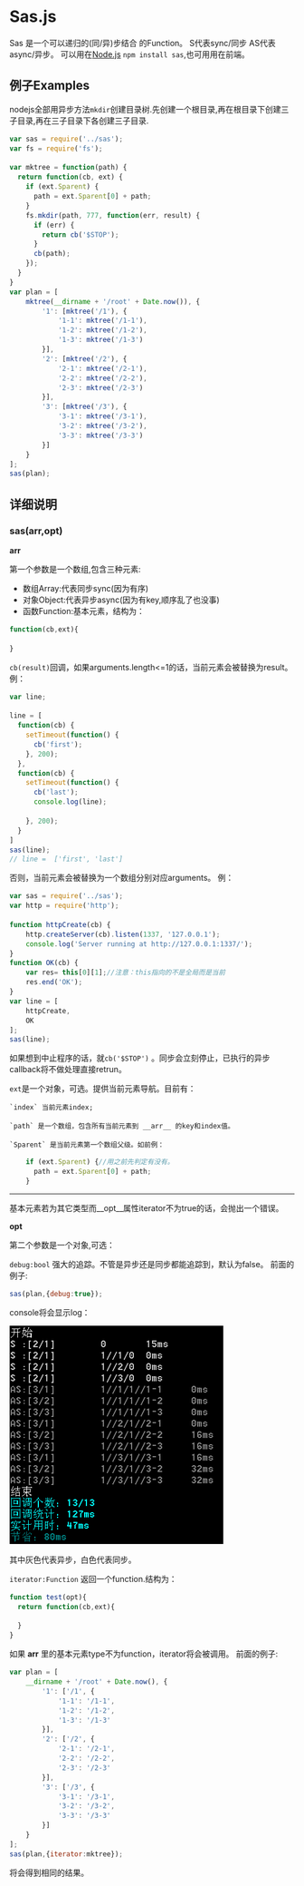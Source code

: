 # Sas.js
Sas 是一个可以递归的(同/异)步结合 的Function。
S代表sync/同步 AS代表async/异步。
可以用在[Node.js](http://nodejs.org) `npm install sas`,也可用用在前端。

## 例子Examples
nodejs全部用异步方法`mkdir`创建目录树.先创建一个根目录,再在根目录下创建三子目录,再在三子目录下各创建三子目录.
```javascript
var sas = require('../sas');
var fs = require('fs');

var mktree = function(path) {
  return function(cb, ext) {
    if (ext.Sparent) {
      path = ext.Sparent[0] + path;
    }
    fs.mkdir(path, 777, function(err, result) {
      if (err) {
        return cb('$STOP');
      }
      cb(path);
    });
  }
}
var plan = [
	mktree(__dirname + '/root' + Date.now()), {
		'1': [mktree('/1'), {
			'1-1': mktree('/1-1'),
			'1-2': mktree('/1-2'),
			'1-3': mktree('/1-3')
		}],
		'2': [mktree('/2'), {
			'2-1': mktree('/2-1'),
			'2-2': mktree('/2-2'),
			'2-3': mktree('/2-3')
		}],
		'3': [mktree('/3'), {
			'3-1': mktree('/3-1'),
			'3-2': mktree('/3-2'),
			'3-3': mktree('/3-3')
		}]
	}
];
sas(plan);
```
## 详细说明

### sas(arr,opt)
__arr__

第一个参数是一个数组,包含三种元素:
- 数组Array:代表同步sync(因为有序)
- 对象Object:代表异步async(因为有key,顺序乱了也没事)
- 函数Function:基本元素，结构为：
```javascript
function(cb,ext){

}
```
`cb(result)`回调，如果arguments.length<=1的话，当前元素会被替换为result。例：
```javascript
var line;

line = [
  function(cb) {
    setTimeout(function() {
      cb('first');
    }, 200);
  },
  function(cb) {
    setTimeout(function() {
      cb('last');
      console.log(line);
       
    }, 200);
  }
]
sas(line);
// line =  ['first', 'last']
```
否则，当前元素会被替换为一个数组分别对应arguments。
例：
```javascript
var sas = require('../sas');
var http = require('http');

function httpCreate(cb) {
	http.createServer(cb).listen(1337, '127.0.0.1');
	console.log('Server running at http://127.0.0.1:1337/');
}
function OK(cb) {
	var res= this[0][1];//注意：this指向的不是全局而是当前
	res.end('OK');
}
var line = [
	httpCreate,
	OK
];
sas(line);
```
如果想到中止程序的话，就`cb('$STOP')` 。同步会立刻停止，已执行的异步callback将不做处理直接retrun。

`ext`是一个对象，可选。提供当前元素导航。目前有：

	`index` 当前元素index;
	
	`path` 是一个数组，包含所有当前元素到 __arr__ 的key和index值。
	
	`Sparent` 是当前元素第一个数组父级。如前例：
```javascript
    if (ext.Sparent) {//用之前先判定有没有。
      path = ext.Sparent[0] + path;
    }
```

---------------------------------------

基本元素若为其它类型而__opt__属性iterator不为true的话，会抛出一个错误。

__opt__

第二个参数是一个对象,可选：

`debug:bool` 强大的追踪。不管是异步还是同步都能追踪到，默认为false。
前面的例子:
```javascript
sas(plan,{debug:true});
```
console将会显示log：

![image](https://github.com/hezedu/SomethingBoring/blob/master/sas/saslog.png?raw=true)

其中灰色代表异步，白色代表同步。

`iterator:Function` 返回一个function.结构为：
```javascript
function test(opt){
  return function(cb,ext){
  
  }
}
```
如果 __arr__ 里的基本元素type不为function，iterator将会被调用。
前面的例子:
```javascript
var plan = [
	__dirname + '/root' + Date.now(), {
		'1': ['/1', {
			'1-1': '/1-1',
			'1-2': '/1-2',
			'1-3': '/1-3'
		}],
		'2': ['/2', {
			'2-1': '/2-1',
			'2-2': '/2-2',
			'2-3': '/2-3'
		}],
		'3': ['/3', {
			'3-1': '/3-1',
			'3-2': '/3-2',
			'3-3': '/3-3'
		}]
	}
];
sas(plan,{iterator:mktree});
```
将会得到相同的结果。
